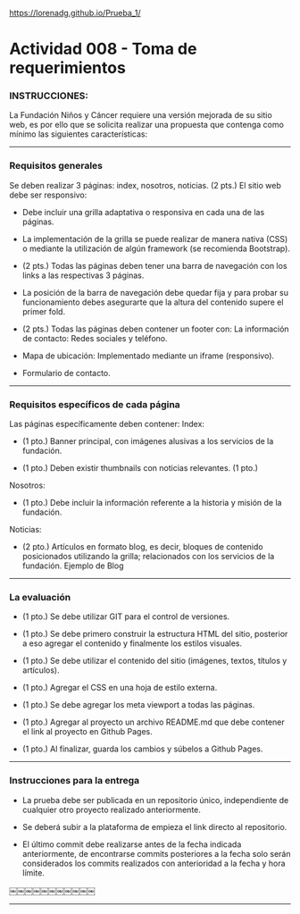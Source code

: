 https://lorenadg.github.io/Prueba_1/

# Actividad 008 - Toma de requerimientos


### INSTRUCCIONES:

La Fundación Niños y Cáncer requiere una versión mejorada de su sitio web, es por ello que se solicita realizar una propuesta que contenga como mínimo las siguientes características:


***

### Requisitos generales

Se deben realizar 3 páginas: index, nosotros, noticias. (2 pts.) El sitio web debe ser responsivo:

- Debe incluir una grilla adaptativa o responsiva en cada una de las páginas. 

- La implementación de la grilla se puede realizar de manera nativa (CSS) o mediante la utilización de algún framework (se recomienda Bootstrap).

- (2 pts.) Todas las páginas deben tener una barra de navegación con los links a las respectivas 3 páginas.

- La posición de la barra de navegación debe quedar fija y para probar su funcionamiento debes asegurarte que la altura del contenido supere el primer fold.

- (2 pts.) Todas las páginas deben contener un footer con: La información de contacto: Redes sociales y teléfono.

- Mapa de ubicación: Implementado mediante un iframe (responsivo). 

- Formulario de contacto.

***

### Requisitos específicos de cada página

Las páginas específicamente deben contener:
Index:
- (1 pto.) Banner principal, con imágenes alusivas a los servicios de la fundación.

- (1 pto.) Deben existir thumbnails con noticias relevantes. (1 pto.) 

Nosotros:
- (1 pto.) Debe incluir la información referente a la historia y misión de la fundación.

Noticias:
- (2 pto.) Artículos en formato blog, es decir, bloques de contenido posicionados utilizando la grilla; relacionados con los servicios de la fundación. Ejemplo de Blog

 
***

### La evaluación

- (1 pto.) Se debe utilizar GIT para el control de versiones.

- (1 pto.) Se debe primero construir la estructura HTML del sitio, posterior a eso agregar el contenido y finalmente los estilos visuales.

- (1 pto.) Se debe utilizar el contenido del sitio (imágenes, textos, títulos y artículos).

- (1 pto.) Agregar el CSS en una hoja de estilo externa.

- (1 pto.) Se debe agregar los meta viewport a todas las páginas.

- (1 pto.) Agregar al proyecto un archivo README.md que debe contener el link al proyecto en Github Pages.

- (1 pto.) Al finalizar, guarda los cambios y súbelos a Github Pages.

 
***

 
### Instrucciones para la entrega

 
- La prueba debe ser publicada en un repositorio único, independiente de cualquier otro proyecto realizado anteriormente.

- Se deberá subir a la plataforma de empieza el link directo al repositorio.

- El último commit debe realizarse antes de la fecha indicada anteriormente, de encontrarse commits posteriores a la fecha solo serán considerados los commits realizados con anterioridad a la fecha y hora límite.

￼￼￼￼￼￼￼￼￼￼￼


***
